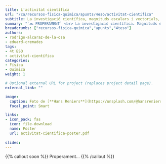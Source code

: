 ```yaml
---
title: L'activitat científica
url: "/ca/recursos-fisica-quimica/apunts/4eso/activitat-cientifica"
subtitle: La investigació científica, magnituds escalars i vectorials, anàlisi dimensional, errors en la mesura i expressió de resultats
summary: "`🔜 PROPERAMENT` <br> La investigació científica. Magnituds escalars i vectorials. Anàlisi dimensional. Errors en la mesura. Expressió de resultats."
breadcrumbs: ["recursos-fisica-quimica","apunts","4teso"]
authors:
- rodrigo-alcaraz-de-la-osa
- eduard-cremades
tags:
- 4t ESO
- activitat-científica
categories:
- Física
- Química
weight: 1

# Optional external URL for project (replaces project detail page).
external_link: ""

image:
  caption: Foto de [**Hans Reniers**](https://unsplash.com/@hansreniers) en [Unsplash](https://unsplash.com)
  focal_point: Smart

links:
- icon_pack: fas
  icon: file-download
  name: Pòster
  url: activitat-cientifica-poster.pdf
  
slides: 
---
```


{{% callout soon %}}
Properament...
{{% /callout %}}